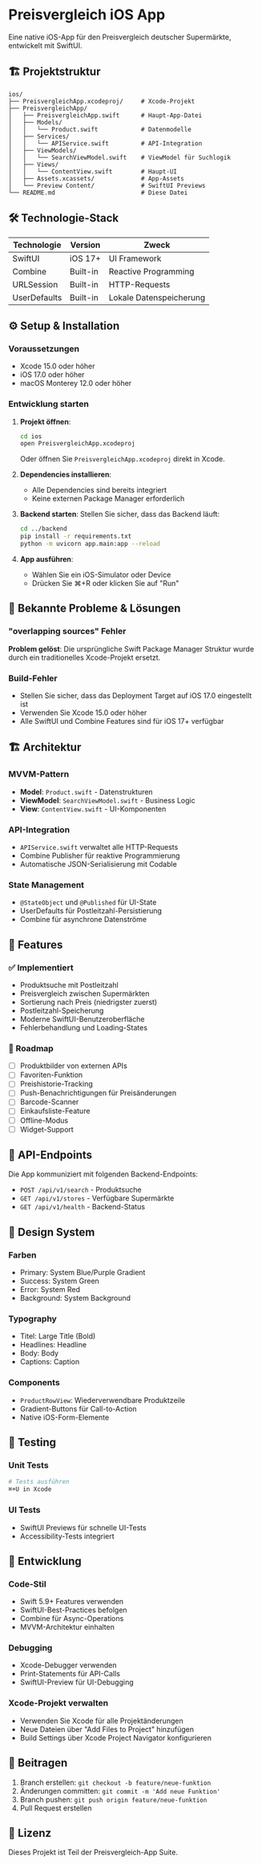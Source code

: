 # Preisvergleich iOS App

Eine native iOS-App für den Preisvergleich deutscher Supermärkte, entwickelt mit SwiftUI.

## 🏗️ Projektstruktur

```
ios/
├── PreisvergleichApp.xcodeproj/     # Xcode-Projekt
├── PreisvergleichApp/
│   ├── PreisvergleichApp.swift      # Haupt-App-Datei
│   ├── Models/
│   │   └── Product.swift            # Datenmodelle
│   ├── Services/
│   │   └── APIService.swift         # API-Integration
│   ├── ViewModels/
│   │   └── SearchViewModel.swift    # ViewModel für Suchlogik
│   ├── Views/
│   │   └── ContentView.swift        # Haupt-UI
│   ├── Assets.xcassets/             # App-Assets
│   └── Preview Content/             # SwiftUI Previews
└── README.md                        # Diese Datei
```

## 🛠️ Technologie-Stack

| Technologie | Version | Zweck |
|-------------|---------|-------|
| SwiftUI | iOS 17+ | UI Framework |
| Combine | Built-in | Reactive Programming |
| URLSession | Built-in | HTTP-Requests |
| UserDefaults | Built-in | Lokale Datenspeicherung |

## ⚙️ Setup & Installation

### Voraussetzungen
- Xcode 15.0 oder höher
- iOS 17.0 oder höher
- macOS Monterey 12.0 oder höher

### Entwicklung starten

1. **Projekt öffnen**:
   ```bash
   cd ios
   open PreisvergleichApp.xcodeproj
   ```
   
   Oder öffnen Sie `PreisvergleichApp.xcodeproj` direkt in Xcode.

2. **Dependencies installieren**:
   - Alle Dependencies sind bereits integriert
   - Keine externen Package Manager erforderlich

3. **Backend starten**:
   Stellen Sie sicher, dass das Backend läuft:
   ```bash
   cd ../backend
   pip install -r requirements.txt
   python -m uvicorn app.main:app --reload
   ```

4. **App ausführen**:
   - Wählen Sie ein iOS-Simulator oder Device
   - Drücken Sie ⌘+R oder klicken Sie auf "Run"

## 🚨 Bekannte Probleme & Lösungen

### "overlapping sources" Fehler
**Problem gelöst**: Die ursprüngliche Swift Package Manager Struktur wurde durch ein traditionelles Xcode-Projekt ersetzt.

### Build-Fehler
- Stellen Sie sicher, dass das Deployment Target auf iOS 17.0 eingestellt ist
- Verwenden Sie Xcode 15.0 oder höher
- Alle SwiftUI und Combine Features sind für iOS 17+ verfügbar

## 🏗️ Architektur

### MVVM-Pattern
- **Model**: `Product.swift` - Datenstrukturen
- **ViewModel**: `SearchViewModel.swift` - Business Logic
- **View**: `ContentView.swift` - UI-Komponenten

### API-Integration
- `APIService.swift` verwaltet alle HTTP-Requests
- Combine Publisher für reaktive Programmierung
- Automatische JSON-Serialisierung mit Codable

### State Management
- `@StateObject` und `@Published` für UI-State
- UserDefaults für Postleitzahl-Persistierung
- Combine für asynchrone Datenströme

## 📱 Features

### ✅ Implementiert
- Produktsuche mit Postleitzahl
- Preisvergleich zwischen Supermärkten
- Sortierung nach Preis (niedrigster zuerst)
- Postleitzahl-Speicherung
- Moderne SwiftUI-Benutzeroberfläche
- Fehlerbehandlung und Loading-States

### 🚧 Roadmap
- [ ] Produktbilder von externen APIs
- [ ] Favoriten-Funktion
- [ ] Preishistorie-Tracking
- [ ] Push-Benachrichtigungen für Preisänderungen
- [ ] Barcode-Scanner
- [ ] Einkaufsliste-Feature
- [ ] Offline-Modus
- [ ] Widget-Support

## 🔧 API-Endpoints

Die App kommuniziert mit folgenden Backend-Endpoints:

- `POST /api/v1/search` - Produktsuche
- `GET /api/v1/stores` - Verfügbare Supermärkte
- `GET /api/v1/health` - Backend-Status

## 🎨 Design System

### Farben
- Primary: System Blue/Purple Gradient
- Success: System Green
- Error: System Red
- Background: System Background

### Typography
- Titel: Large Title (Bold)
- Headlines: Headline
- Body: Body
- Captions: Caption

### Components
- `ProductRowView`: Wiederverwendbare Produktzeile
- Gradient-Buttons für Call-to-Action
- Native iOS-Form-Elemente

## 🧪 Testing

### Unit Tests
```bash
# Tests ausführen
⌘+U in Xcode
```

### UI Tests
- SwiftUI Previews für schnelle UI-Tests
- Accessibility-Tests integriert

## 📝 Entwicklung

### Code-Stil
- Swift 5.9+ Features verwenden
- SwiftUI-Best-Practices befolgen
- Combine für Async-Operations
- MVVM-Architektur einhalten

### Debugging
- Xcode-Debugger verwenden
- Print-Statements für API-Calls
- SwiftUI-Preview für UI-Debugging

### Xcode-Projekt verwalten
- Verwenden Sie Xcode für alle Projektänderungen
- Neue Dateien über "Add Files to Project" hinzufügen
- Build Settings über Xcode Project Navigator konfigurieren

## 🤝 Beitragen

1. Branch erstellen: `git checkout -b feature/neue-funktion`
2. Änderungen committen: `git commit -m 'Add neue Funktion'`
3. Branch pushen: `git push origin feature/neue-funktion`
4. Pull Request erstellen

## 📄 Lizenz

Dieses Projekt ist Teil der Preisvergleich-App Suite. 